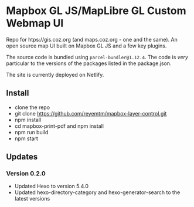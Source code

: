 # Mapbox GL JS/MapLibre GL Custom Webmap UI
Repo for htps://gis.coz.org (and maps.coz.org - one and the same). An open source map UI built on Mapbox GL JS and a few key plugins.

The source code is bundled using `parcel-bundler@1.12.4`. The code is *very* particular to the versions of the packages listed in the package.json.

The site is currently deployed on Netlify.

## Install

- clone the repo
- git clone https://github.com/reyemtm/mapbox-layer-control.git
- npm install
- cd mapbox-print-pdf and npm install
- npm run build
- npm start

## Updates

### Version 0.2.0

- Updated Hexo to version 5.4.0
- Updated hexo-directory-category and hexo-generator-search to the latest versions